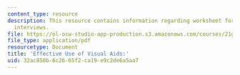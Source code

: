 ```yaml
---
content_type: resource
description: This resource contains information regarding worksheet for strategic
  interviews.
file: https://ol-ocw-studio-app-production.s3.amazonaws.com/courses/21g-232-advanced-speaking-and-critical-listening-skills-els-spring-2007/32ac858b6c2665f2ca19e9c2de6a5aa7_MIT21G_232S07_inv_workshee.pdf
file_type: application/pdf
resourcetype: Document
title: 'Effective Use of Visual Aids:'
uid: 32ac858b-6c26-65f2-ca19-e9c2de6a5aa7
---
```

